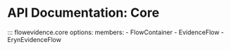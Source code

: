 # API Documentation: Core

::: flowevidence.core
    options:
            members:
                - FlowContainer
                - EvidenceFlow
                - ErynEvidenceFlow
